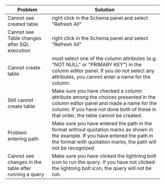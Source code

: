 
Problem                                   |       Solution
------------------------------------------|----------------
Cannot see created table           |       right click in the Schema panel and select "Refresh All"
Cannot see Table changes after SQL execution           |       right click in the Schema panel and select "Refresh All"
Cannot create table           |      must select one of the column attributes (e.g. "NOT NULL" or "PRIMARY KEY") in the column editor panel.  If you do not select any attributes, you cannot enter a name for the column.
Still cannot create table           |      Make sure you have checked a column attribute among the choices presented in the column editor panel and made a name for the column. If you have not done both of these in that order, the table cannot be created.
Problem entering path        |      Make sure you have entered the path in the format without quotation marks as shown in the example.  If you have entered the path in the format with quotation marks, the path will not be recognized.
Cannot see changes in the table after running a query           |      Make sure you have clicked the lightning bolt icon to run the query.  If you have not clicked the lightning bolt icon, the query will not be run.